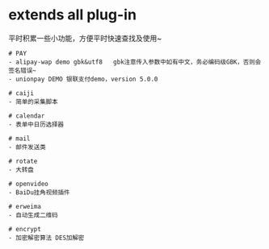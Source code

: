 # extends all plug-in
平时积累一些小功能，方便平时快速查找及使用~
````````````````````````````
# PAY
- alipay-wap demo gbk&utf8   gbk注意传入参数中如有中文，务必编码级GBK，否则会签名错误~
- unionpay DEMO 银联支付demo，version 5.0.0

# caiji
- 简单的采集脚本

# calendar
- 表单中日历选择器

# mail
- 邮件发送类

# rotate
- 大转盘

# openvideo
- BaiDu挂角视频插件

# erweima
- 自动生成二维码

# encrypt
- 加密解密算法 DES加解密